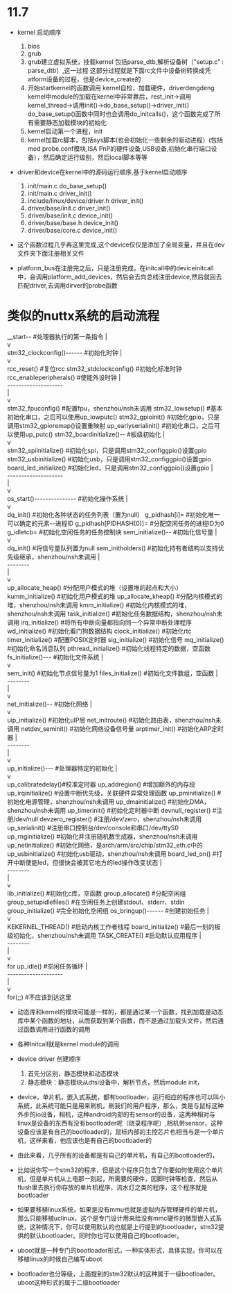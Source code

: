 # 11.7
- kernel 启动顺序
    1. bios
    2. grub
    3. grub建立虚拟系统，挂载kernel
        包括parse_dtb,解析设备树（”setup.c” : parse_dtb）,这一过程
        这部分过程就是下面rc文件中设备树转换成凭atform设备的过程，也是device_create的
    4. 开始startkernel的函数调用
        kernel自检，加载硬件，driverdengdeng
        kernel中module的加载在kernel中非常靠后，rest_init->调用kernel_thread->调用init()->do_base_setup()->driver_init()
        do_base_setup()函数中同时也会调用do_initcalls()，这个函数完成了所有需要静态加载模块的初始化
    5. kernel启动第一个进程，init
    6. kernel加载rc脚本，包括sys脚本(也会初始化一些剩余的驱动进程）(包括mod probe.conf模块,ISA PnP的硬件设备,USB设备,初始化串行端口设备），然后确定运行级别，然后local脚本等等


- driver和device在kernel中的源码运行顺序,基于kernel启动顺序
    1. init/main.c      do_base_setup()
    2. init/main.c          driver_init()
    3. include/linux/device/driver.h
                            driver_init()
    4. driver/base/init.c   driver_init()
    5. driver/base/init.c       device_init()
    6. driver/base/base.h       device_init()
    6. driver/base/core.c       device_init()   
- 这个函数过程几乎再这里完成,这个device仅仅是添加了全局变量，并且在dev文件夹下面注册相关文件

- platform_bus在注册完之后，只是注册完成，在initcall中的deviceinitcall中，会调用platform_add_devices，然后会去向总线注册device,然后就回去匹配driver,去调用dirver的probe函数


# 类似的nuttx系统的启动流程
__start--                                 #处理器执行的第一条指令
        |  
        v  
   stm32_clockconfig()------              #初始化时钟
                           |  
                           v  
                 rcc_reset()              #复位rcc
                 stm32_stdclockconfig()   #初始化标准时钟
                 rcc_enableperipherals()  #使能外设时钟
                           |  
        --------------------  
        |  
        v  
   stm32_fpuconfig()                      #配置fpu，shenzhou/nsh未调用
   stm32_lowsetup()                       #基本初始化串口，之后可以使用up_lowputc()
   stm32_gpioinit()                       #初始化gpio，只是调用stm32_gpioremap()设置重映射
   up_earlyserialinit()                   #初始化串口，之后可以使用up_putc()
   stm32_boardinitialize()--              #板级初始化
                           |  
                           v  
                 stm32_spiinitialize()    #初始化spi，只是调用stm32_configgpio()设置gpio
                 stm32_usbinitialize()    #初始化usb，只是调用stm32_configgpio()设置gpio
                 board_led_initialize()   #初始化led，只是调用stm32_configgpio()设置gpio
                           |  
        --------------------  
        |  
        v  
   os_start()---------------              #初始化操作系统
                           |  
                           v  
                 dq_init()                #初始化各种状态的任务列表（置为null）
                 g_pidhash[i]=            #初始化唯一可以确定的元素--进程ID
                 g_pidhash[PIDHASH(0)]=   #分配空闲任务的进程ID为0
                 g_idletcb=               #初始化空闲任务的任务控制块
                 sem_initialize()--       #初始化信号量
                                  |  
                                  v  
                       dq_init()          #将信号量队列置为null
                       sem_initholders()  #初始化持有者结构以支持优先级继承，shenzhou/nsh未调用
                                  |  
                           --------  
                           |  
                           v  
                 up_allocate_heap()       #分配用户模式的堆（设置堆的起点和大小）
                 kumm_initialize()        #初始化用户模式的堆
                 up_allocate_kheap()      #分配内核模式的堆，shenzhou/nsh未调用
                 kmm_initialize()         #初始化内核模式的堆，shenzhou/nsh未调用
                 task_initialize()        #初始化任务数据结构，shenzhou/nsh未调用
                 irq_initialize()         #将所有中断向量都指向同一个异常中断处理程序
                 wd_initialize()          #初始化看门狗数据结构
                 clock_initialize()       #初始化rtc
                 timer_initialize()       #配置POSIX定时器
                 sig_initialize()         #初始化信号
                 mq_initialize()          #初始化命名消息队列
                 pthread_initialize()     #初始化线程特定的数据，空函数
                 fs_initialize()---       #初始化文件系统
                                  |  
                                  v  
                       sem_init()         #初始化节点信号量为1
                       files_initialize() #初始化文件数组，空函数
                                  |  
                           --------  
                           |  
                           v  
                 net_initialize()--       #初始化网络
                                  |  
                                  v  
                       uip_initialize()   #初始化uIP层
                       net_initroute()    #初始化路由表，shenzhou/nsh未调用
                       netdev_seminit()   #初始化网络设备信号量
                       arptimer_init()    #初始化ARP定时器
                                  |  
                           --------  
                           |  
                           v  
                 up_initialize()---       #处理器特定的初始化
                                  |  
                                  v  
                       up_calibratedelay()#校准定时器
                       up_addregion()     #增加额外的内存段
                       up_irqinitialize() #设置中断优先级，关联硬件异常处理函数
                       up_pminitialize()  #初始化电源管理，shenzhou/nsh未调用
                       up_dmainitialize() #初始化DMA，shenzhou/nsh未调用
                       up_timerinit()     #初始化定时器中断
                       devnull_register() #注册/dev/null
                       devzero_register() #注册/dev/zero，shenzhou/nsh未调用
                       up_serialinit()    #注册串口控制台/dev/console和串口/dev/ttyS0
                       up_rnginitialize() #初始化并注册随机数生成器，shenzhou/nsh未调用
                       up_netinitialize() #初始化网络，是arch/arm/src/chip/stm32_eth.c中的
                       up_usbinitialize() #初始化usb驱动，shenzhou/nsh未调用
                       board_led_on()     #打开中断使能led，但很快会被其它地方的led操作改变状态
                                  |  
                           --------  
                           |  
                           v  
                 lib_initialize()         #初始化c库，空函数
                 group_allocate()         #分配空闲组
                 group_setupidlefiles()   #在空闲任务上创建stdout、stderr、stdin
                 group_initialize()       #完全初始化空闲组
                 os_bringup()------       #创建初始任务
                                  |  
                                  v  
                       KEKERNEL_THREAD()  #启动内核工作者线程
                       board_initialize() #最后一刻的板级初始化，shenzhou/nsh未调用
                       TASK_CREATE()      #启动默认应用程序
                                  |  
                           --------  
                           |  
                           v  
for up_idle()            #空闲任务循环
                           |  
        --------------------  
        |  
        v  
for(;;)                                #不应该到达这里















































- 动态库和kernel的模块可能是一样的，都是通过某一个函数，找到加载是动态库中某个函数的地址，从而获取到某个函数，而不是通过加载头文件，然后通过函数调用进行函数的调用

- 各种Initcall就是kernel module的调用

- device driver 创建顺序
    1. 首先分区别，静态模块和动态模块
    2. 静态模块：静态模块从dtsi设备中，解析节点，然后module init，

- device，单片机，嵌入式系统，都有bootloader，运行相应的程序也可以叫小系统，此系统可能只是用来刷机，刷我们的用户程序，那么，类是与鼠标这种外步的io设备，相机，这种android内部的有sensor的设备，这两种相对与linux是设备的东西有没有bootloader呢（烧录程序呢）,相机带sensor，这种设备应该是有自己的bootloader的，鼠标内部的主控芯片也相当与是一个单片机，这样来看，他应该也是有自己的bootloader的
- 由此来看，几乎所有的设备都是有自己的单片机，有自己的bootloader的，
- 比如说你写一个stm32的程序，但是这个程序只包含了你要如何使用这个单片机，但是单片机从上电那一刻起，所需要的硬件，因脚时钟等检查，然后从flush里去执行你存放的单片机程序，流水灯之类的程序，这个程序就是bootloader
- 如果要移植linux系统，如果是没有mmu也就是虚拟内存管理硬件的单片机，那么只能移植uclinux，这个是专门设计用来给没有mmc硬件的微型嵌入式系统，这种情况下，你可以使用默认的也就是上行提到的bootloader，stm32提供的默认bootloader。同时你也可以使用自己的bootloader。
- uboot就是一种专门的bootloader形式，一种实体形式，具体实现，你可以在移植linux的时候自己编写uboot
- bootloader也分等级，上面提到的stm32默认的这种属于一级bootloader。uboot这种形式的属于二级bootloader

